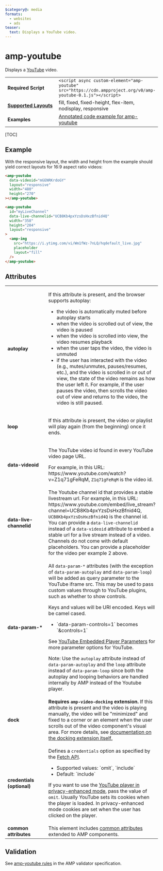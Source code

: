 ```yaml
---
$category@: media
formats:
  - websites
  - ads
teaser:
  text: Displays a YouTube video.
---
```


<!---
Copyright 2015 The AMP HTML Authors. All Rights Reserved.

Licensed under the Apache License, Version 2.0 (the "License");
you may not use this file except in compliance with the License.
You may obtain a copy of the License at

      http://www.apache.org/licenses/LICENSE-2.0

Unless required by applicable law or agreed to in writing, software
distributed under the License is distributed on an "AS-IS" BASIS,
WITHOUT WARRANTIES OR CONDITIONS OF ANY KIND, either express or implied.
See the License for the specific language governing permissions and
limitations under the License.
-->

# amp-youtube

Displays a <a href="https://www.youtube.com/">YouTube</a> video.

<table>
  <tr>
    <td width="40%"><strong>Required Script</strong></td>
    <td><code>&lt;script async custom-element="amp-youtube" src="https://cdn.ampproject.org/v0/amp-youtube-0.1.js">&lt;/script></code></td>
  </tr>
  <tr>
    <td class="col-fourty"><strong><a href="https://amp.dev/documentation/guides-and-tutorials/develop/style_and_layout/control_layout">Supported Layouts</a></strong></td>
    <td>fill, fixed, fixed-height, flex-item, nodisplay, responsive</td>
  </tr>
  <tr>
    <td width="40%"><strong>Examples</strong></td>
    <td><a href="https://amp.dev/documentation/examples/components/amp-youtube/">Annotated code example for amp-youtube</a></td>
  </tr>
</table>

[TOC]

## Example

With the responsive layout, the width and height from the example should yield
correct layouts for 16:9 aspect ratio videos:

```html
<amp-youtube
  data-videoid="mGENRKrdoGY"
  layout="responsive"
  width="480"
  height="270"
></amp-youtube>
```

```html
<amp-youtube
  id="myLiveChannel"
  data-live-channelid="UCB8Kb4pxYzsDsHxzBfnid4Q"
  width="358"
  height="204"
  layout="responsive"
>
  <amp-img
    src="https://i.ytimg.com/vi/Wm1fWz-7nLQ/hqdefault_live.jpg"
    placeholder
    layout="fill"
  />
</amp-youtube>
```

## Attributes

<table>
  <tr>
    <td width="40%"><strong>autoplay</strong></td>
    <td>
      <p>If this attribute is present, and the browser supports autoplay:</p>
      <ul>
        <li>the video is automatically muted before autoplay starts
        </li>
        <li>when the video is scrolled out of view, the video is paused
        </li>
        <li>when the video is scrolled into view, the video resumes playback
        </li>
        <li>when the user taps the video, the video is unmuted
        </li>
        <li>if the user has interacted with the video (e.g., mutes/unmutes, pauses/resumes, etc.), and the video is scrolled in or out of view, the state of the video remains as how the user left it. For example, if the user pauses the video, then scrolls the video out of view and returns to the video, the video is still paused.
        </li>
      </ul>
    </td>
  </tr>
  <tr>
    <td width="40%"><strong>loop</strong></td>
    <td>
      <p>If this attribute is present, the video or playlist will play again (from the beginning) once it ends.</p>
    </td>
  </tr>
  <tr>
    <td width="40%"><strong>data-videoid</strong></td>
    <td><p>The YouTube video id found in every YouTube video page URL.</p>
<p>For example, in this URL: https://www.youtube.com/watch?v=Z1q71gFeRqM, <code>Z1q71gFeRqM</code> is the video id.</p></td>
  </tr>
  <tr>
    <td width="40%"><strong>data-live-channelid</strong></td>
    <td>The Youtube channel id that provides a stable livestream url. For example, in this URL: https://www.youtube.com/embed/live_stream?channel=UCB8Kb4pxYzsDsHxzBfnid4Q, <code>UCB8Kb4pxYzsDsHxzBfnid4Q</code> is the channel id. You can provide a <code>data-live-channelid</code> instead of a <code>data-videoid</code> attribute to embed a stable url for a live stream instead of a video. Channels do not come with default placeholders. You can provide a placeholder for the video per example 2 above.</td>
  </tr>
  <tr>
    <td width="40%"><strong>data-param-&#42;</strong></td>
    <td><p>All <code>data-param-*</code> attributes (with the exception of <code>data-param-autoplay</code> and <code>data-param-loop</code>) will be added as query parameter to the YouTube iframe src. This may be used to pass custom values through to YouTube plugins, such as whether to show controls.</p>
<p>Keys and values will be URI encoded. Keys will be camel cased.</p>
<ul>
  <li>`data-param-controls=1` becomes `&controls=1`</li>
</ul>
<p>See <a href="https://developers.google.com/youtube/player_parameters">YouTube Embedded Player Parameters</a> for more parameter options for YouTube.</p>
<p>Note: Use the <code>autoplay</code> attribute instead of <code>data-param-autoplay</code> and the <code>loop</code> attribute instead of <code>data-param-loop</code> since both the autoplay and looping behaviors are handled internally by AMP instead of the Youtube player.</p>
</td>
  </tr>
  <tr>
    <td width="40%"><strong>dock</strong></td>
    <td><strong>Requires <code>amp-video-docking</code> extension.</strong> If this attribute is present and the video is playing manually, the video will be "minimized" and fixed to a corner or an element when the user scrolls out of the video component's visual area.
    For more details, see <a href="https://amp.dev/documentation/components/amp-video-docking">documentation on the docking extension itself.</a></td>
  </tr>
  <tr>
    <td width="40%"><strong>credentials (optional)</strong></td>
    <td><p>Defines a <code>credentials</code> option as specified by the <a href="https://fetch.spec.whatwg.org/">Fetch API</a>.</p>
<ul>
  <li>Supported values: `omit`, `include`</li>
  <li>Default: `include`</li>
</ul>
<p>If you want to use the <a href="http://www.google.com/support/youtube/bin/answer.py?answer=141046">YouTube player in privacy-enhanced mode</a>, pass the value of <code>omit</code>.
  Usually YouTube sets its cookies when the player is loaded. In privacy-enhanced mode cookies are set when the user has clicked on the player.</p></td>
  </tr>
  <tr>
    <td width="40%"><strong>common attributes</strong></td>
    <td>This element includes <a href="https://amp.dev/documentation/guides-and-tutorials/learn/common_attributes">common attributes</a> extended to AMP components.</td>
  </tr>
</table>

## Validation

See
[amp-youtube rules](https://github.com/ampproject/amphtml/blob/master/extensions/amp-youtube/validator-amp-youtube.protoascii)
in the AMP validator specification.
